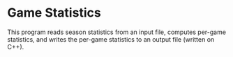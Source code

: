# Game Statistics
This program reads season statistics from an input file, computes per-game statistics, and writes the per-game statistics to an output file (written on C++).
